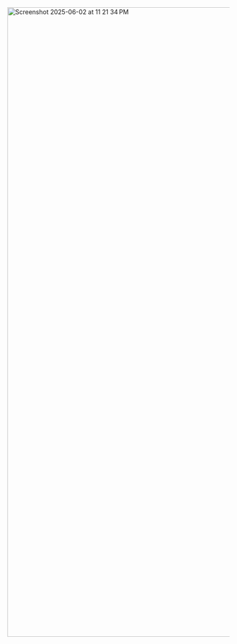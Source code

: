 <img width="1428" alt="Screenshot 2025-06-02 at 11 21 34 PM" src="https://github.com/user-attachments/assets/795f78ed-38b5-4ff1-8843-7092e98388c4" />
